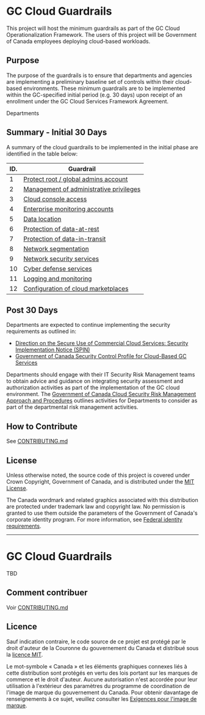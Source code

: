 # GC Cloud Guardrails

This project will host the minimum guardrails as part of the GC Cloud Operationalization Framework. The users of this project will be Government of Canada employees deploying cloud-based workloads.

## Purpose

The purpose of the guardrails is to ensure that departments and agencies are implementing a preliminary baseline set of controls within their cloud-based environments. These minimum guardrails are to be implemented within the GC-specified initial period (e.g. 30 days) upon receipt of an enrollment under the GC Cloud Services Framework Agreement. 

Departments 

## Summary - Initial 30 Days

A summary of the cloud guardrails to be implemented in the initial phase are identified in the table below:

| ID. | Guardrail |
| --- | --- |
| 1 | [Protect root / global admins account](https://github.com/canada-ca/cloud-guardrails/blob/master/EN/1_Protect-Root-Account.MD) |
| 2 | [Management of administrative privileges](https://github.com/canada-ca/cloud-guardrails/blob/master/EN/2_Management-Admin-Privileges.MD) |
| 3 | [Cloud console access](https://github.com/canada-ca/cloud-guardrails/blob/master/EN/3_Cloud-Console-Access.MD) |
| 4 | [Enterprise monitoring accounts](https://github.com/canada-ca/cloud-guardrails/blob/master/EN/4_Enterprise-Monitoring-Accounts.MD) |
| 5 | [Data location](https://github.com/canada-ca/cloud-guardrails/blob/master/EN/5_Data-Location.MD) |
| 6 | [Protection of data-at-rest](https://github.com/canada-ca/cloud-guardrails/blob/master/EN/6_Protect-Data-at-Rest.MD) |
| 7 | [Protection of data-in-transit](https://github.com/canada-ca/cloud-guardrails/blob/master/EN/7_Protect-Data-in-Transit.MD) |
| 8 | [Network segmentation](https://github.com/canada-ca/cloud-guardrails/blob/master/EN/8_Network-Segmentation.MD) |
| 9 | [Network security services](https://github.com/canada-ca/cloud-guardrails/blob/master/EN/9_Network-Security-Services.MD) |
| 10 | [Cyber defense services](https://github.com/canada-ca/cloud-guardrails/blob/master/EN/10_Cyber-Defense-Services.MD) |
| 11 | [Logging and monitoring](https://github.com/canada-ca/cloud-guardrails/blob/master/EN/11_Logging%20and%20Monitoring.MD) |
| 12 | [Configuration of cloud marketplaces](https://github.com/canada-ca/cloud-guardrails/blob/master/EN/12_Cloud-Marketplace-Config.MD) |

## Post 30 Days

Departments are expected to continue implementing the security requirements as outlined in:

* [Direction on the Secure Use of Commercial Cloud Services: Security Implementation Notice (SPIN)](https://www.canada.ca/en/government/system/digital-government/modern-emerging-technologies/direction-secure-use-commercial-cloud-services-spin.html)
* [Government of Canada Security Control Profile for Cloud-Based GC Services](https://www.canada.ca/en/government/system/digital-government/modern-emerging-technologies/cloud-services/government-canada-security-control-profile-cloud-based-it-services.html)

Departments should engage with their IT Security Risk Management teams to obtain advice and guidance on integrating security assessment and authorization activities as part of the implementation of the GC cloud environment. The [Government of Canada Cloud Security Risk Management Approach and Procedures](https://www.canada.ca/en/government/system/digital-government/modern-emerging-technologies/cloud-services/cloud-security-risk-management-approach-procedures.html) outlines activities for Departments to consider as part of the departmental risk management activities.

## How to Contribute

See [CONTRIBUTING.md](CONTRIBUTING.md)

## License

Unless otherwise noted, the source code of this project is covered under Crown Copyright, Government of Canada, and is distributed under the [MIT License](LICENSE).

The Canada wordmark and related graphics associated with this distribution are protected under trademark law and copyright law. No permission is granted to use them outside the parameters of the Government of Canada's corporate identity program. For more information, see [Federal identity requirements](https://www.canada.ca/en/treasury-board-secretariat/topics/government-communications/federal-identity-requirements.html).

______________________

# GC Cloud Guardrails

TBD

## Comment contribuer

Voir [CONTRIBUTING.md](CONTRIBUTING.md)

## Licence

Sauf indication contraire, le code source de ce projet est protégé par le droit d'auteur de la Couronne du gouvernement du Canada et distribué sous la [licence MIT](LICENSE).

Le mot-symbole « Canada » et les éléments graphiques connexes liés à cette distribution sont protégés en vertu des lois portant sur les marques de commerce et le droit d'auteur. Aucune autorisation n'est accordée pour leur utilisation à l'extérieur des paramètres du programme de coordination de l'image de marque du gouvernement du Canada. Pour obtenir davantage de renseignements à ce sujet, veuillez consulter les [Exigences pour l'image de marque](https://www.canada.ca/fr/secretariat-conseil-tresor/sujets/communications-gouvernementales/exigences-image-marque.html).

